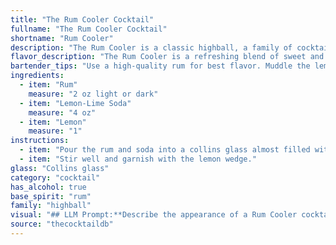 ```yaml
---
title: "The Rum Cooler Cocktail"
fullname: "The Rum Cooler Cocktail"
shortname: "Rum Cooler"
description: "The Rum Cooler is a classic highball, a family of cocktails typically made with a spirit, a mixer, and often a citrus element. Its origins likely trace back to the 19th century, where rum was readily available and simple, refreshing drinks were in demand. "
flavor_description: "The Rum Cooler is a refreshing blend of sweet and tart. The rum provides a warm, slightly spicy base, while the lemon-lime soda adds a bubbly, citrusy kick. The fresh lemon juice balances the sweetness, offering a clean, tart finish. Overall, it's a light and easy-drinking cocktail perfect for warm weather. "
bartender_tips: "Use a high-quality rum for best flavor. Muddle the lemon wedge with a bit of sugar for a sweeter, more aromatic drink. For a more intense flavor, use fresh lime juice instead of lemon-lime soda. If you want a stronger drink, increase the rum ratio. Don't over-shake, just enough to chill and combine the ingredients.  Serve it in a tall glass with ice and garnish with a lemon wedge. "
ingredients:
  - item: "Rum"
    measure: "2 oz light or dark"
  - item: "Lemon-Lime Soda"
    measure: "4 oz"
  - item: "Lemon"
    measure: "1"
instructions:
  - item: "Pour the rum and soda into a collins glass almost filled with ice cubes."
  - item: "Stir well and garnish with the lemon wedge."
glass: "Collins glass"
category: "cocktail"
has_alcohol: true
base_spirit: "rum"
family: "highball"
visual: "## LLM Prompt:**Describe the appearance of a Rum Cooler cocktail.  Consider the following elements:*** **Glass:**  A tall glass, likely a Collins or highball glass. * **Color:** The drink should be a pale yellow or light amber, depending on the rum used.* **Clarity:**  It should be translucent, with no visible sediment or cloudiness. * **Texture:** The drink will have a slight fizz due to the lemon-lime soda.  * **Garnish:** A lemon wedge or a lemon twist would be common garnishes.  Mention the appearance of these garnishes.* **Additional details:** Consider any other details that contribute to the overall visual appeal, such as condensation on the glass, or a straw.**Example output:**The Rum Cooler is a refreshing sight, served in a tall Collins glass.  The drink itself is a pale yellow, with a slight amber hue from the rum.  It's clear and translucent, with a gentle fizz from the lemon-lime soda.  A bright lemon wedge rests on the rim of the glass, adding a vibrant splash of color. Condensation forms on the outside of the glass, giving it a cool and inviting look. "
source: "thecocktaildb"
---
```


